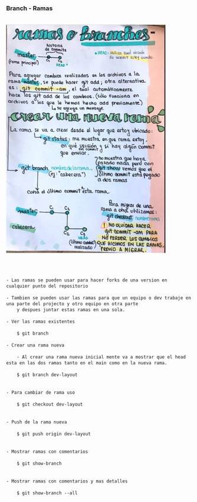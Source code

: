 
### Branch - Ramas

<br>

<img src="../img/git-branch.jpg">

<br><br>

    - Las ramas se pueden usar para hacer forks de una version en cualquier punto del repositorio

    - Tambien se pueden usar las ramas para que un equipo o dev trabaje en una parte del projecto y otro equipo en otra parte
        y despues juntar estas ramas en una sola.

    - Ver las ramas existentes

        $ git branch

    - Crear una rama nueva

        - Al crear una rama nueva inicial mente va a mostrar que el head esta en las dos ramas tanto en el main como en la nueva rama. 

        $ git branch dev-layout


    - Para cambiar de rama uso

        $ git checkout dev-layout


    - Push de la rama nueva

        $ git push origin dev-layout
        
    
    - Mostrar ramas con comentarios

        $ git show-branch


    - Mostrar ramas con comentarios y mas detalles

        $ git show-branch --all

